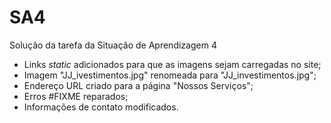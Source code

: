 # SA4
Solução da tarefa da Situação de Aprendizagem 4

- Links _static_ adicionados para que as imagens sejam carregadas no site;
- Imagem "JJ_ivestimentos.jpg" renomeada para "JJ_investimentos.jpg";
- Endereço URL criado para a página "Nossos Serviços";
- Erros #FIXME reparados;
- Informações de contato modificados. 
